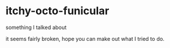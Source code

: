 # itchy-octo-funicular
something I talked about

it seems fairly broken, hope you can make out what I tried to do.
